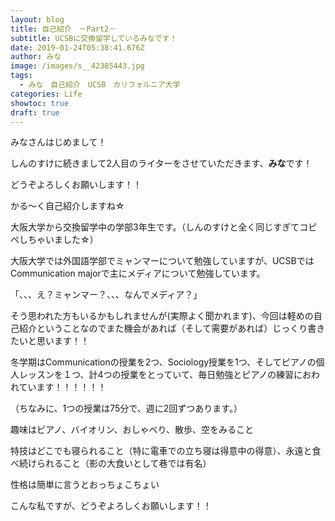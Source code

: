 ```yaml
---
layout: blog
title: 自己紹介　－Part2－
subtitle: UCSBに交換留学しているみなです！
date: 2019-01-24T05:38:41.676Z
author: みな
image: /images/s__42385443.jpg
tags:
  - みな　自己紹介　UCSB　カリフォルニア大学
categories: Life
showtoc: true
draft: true
---
```

みなさんはじめまして！

しんのすけに続きまして2人目のライターをさせていただきます、**みな**です！

どうぞよろしくお願いします！！

かる～く自己紹介しますね☆

大阪大学から交換留学中の学部3年生です。（しんのすけと全く同じすぎてコピペしちゃいました☆）

大阪大学では外国語学部でミャンマーについて勉強していますが、UCSBではCommunication majorで主にメディアについて勉強しています。

「、、、え？ミャンマー？、、、なんでメディア？」

そう思われた方もいるかもしれませんが(実際よく聞かれます)、今回は軽めの自己紹介ということなのでまた機会があれば（そして需要があれば）じっくり書きたいと思います！！



冬学期はCommunicationの授業を2つ、Sociology授業を1つ、そしてピアノの個人レッスンを１つ、計4つの授業をとっていて、毎日勉強とピアノの練習におわれています！！！！！！

（ちなみに、1つの授業は75分で、週に2回ずつあります。）



趣味はピアノ、バイオリン、おしゃべり、散歩、空をみること

特技はどこでも寝られること（特に電車での立ち寝は得意中の得意）、永遠と食べ続けられること（影の大食いとして巷では有名）

性格は簡単に言うとおっちょこちょい

こんな私ですが、どうぞよろしくお願いします！！
